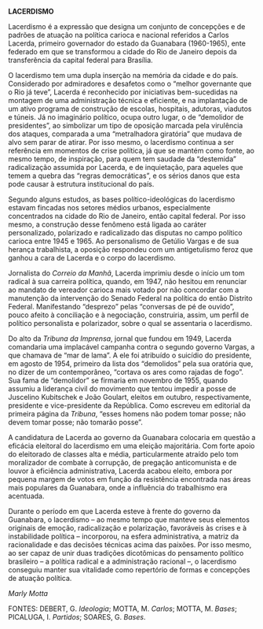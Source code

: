 **LACERDISMO**

Lacerdismo é a expressão que designa um conjunto de concepções e de
padrões de atuação na política carioca e nacional referidos a Carlos
Lacerda, primeiro governador do estado da Guanabara (1960-1965), ente
federado em que se transformou a cidade do Rio de Janeiro depois da
transferência da capital federal para Brasília.

O lacerdismo tem uma dupla inserção na memória da cidade e do país.
Considerado por admiradores e desafetos como o “melhor governante que o
Rio já teve”, Lacerda é reconhecido por iniciativas bem-sucedidas na
montagem de uma administração técnica e eficiente, e na implantação de
um ativo programa de construção de escolas, hospitais, adutoras,
viadutos e túneis. Já no imaginário político, ocupa outro lugar, o de
“demolidor de presidentes”, ao simbolizar um tipo de oposição marcada
pela virulência dos ataques, comparada a uma “metralhadora giratória”
que mudava de alvo sem parar de atirar. Por isso mesmo, o lacerdismo
continua a ser referência em momentos de crise política, já que se
mantém como fonte, ao mesmo tempo, de inspiração, para quem tem saudade
da “destemida” radicalização assumida por Lacerda, e de inquietação,
para aqueles que temem a quebra das “regras democráticas”, e os sérios
danos que esta pode causar à estrutura institucional do país.

Segundo alguns estudos, as bases político-ideológicas do lacerdismo
estavam fincadas nos setores médios urbanos, especialmente concentrados
na cidade do Rio de Janeiro, então capital federal. Por isso mesmo, a
construção desse fenômeno está ligada ao caráter personalizado,
polarizado e radicalizado das disputas no campo político carioca entre
1945 e 1965. Ao personalismo de Getúlio Vargas e de sua herança
trabalhista, a oposição respondeu com um antigetulismo feroz que ganhou
a cara de Lacerda e o corpo do lacerdismo.

Jornalista do *Correio da Manhã*, Lacerda imprimiu desde o início um tom
radical à sua carreira política, quando, em 1947, não hesitou em
renunciar ao mandato de vereador carioca mais votado por não concordar
com a manutenção da intervenção do Senado Federal na política do então
Distrito Federal. Manifestando “desprezo” pelas “conversas de pé de
ouvido”, pouco afeito à conciliação e à negociação, construiria, assim,
um perfil de político personalista e polarizador, sobre o qual se
assentaria o lacerdismo.

Do alto da *Tribuna da Imprensa*, jornal que fundou em 1949, Lacerda
comandaria uma implacável campanha contra o segundo governo Vargas, a
que chamava de “mar de lama”. A ele foi atribuído o suicídio do
presidente, em agosto de 1954, primeiro da lista dos “demolidos” pela
sua oratória que, no dizer de um contemporâneo, “cortava os ares como
rajadas de fogo”. Sua fama de “demolidor” se firmaria em novembro de
1955, quando assumiu a liderança civil do movimento que tentou impedir a
posse de Juscelino Kubitschek e João Goulart, eleitos em outubro,
respectivamente, presidente e vice-presidente da República. Como
escreveu em editorial da primeira página da *Tribuna*, “esses homens não
podem tomar posse; não devem tomar posse; não tomarão posse”.

A candidatura de Lacerda ao governo da Guanabara colocaria em questão a
eficácia eleitoral do lacerdismo em uma eleição majoritária. Com forte
apoio do eleitorado de classes alta e média, particularmente atraído
pelo tom moralizador de combate à corrupção, de pregação anticomunista e
de louvor à eficiência administrativa, Lacerda acabou eleito, embora por
pequena margem de votos em função da resistência encontrada nas áreas
mais populares da Guanabara, onde a influência do trabalhismo era
acentuada.

Durante o período em que Lacerda esteve à frente do governo da
Guanabara, o lacerdismo – ao mesmo tempo que manteve seus elementos
originais de emoção, radicalização e polarização, favoráveis às crises e
à instabilidade política – incorporou, na esfera administrativa, a
matriz da racionalidade e das decisões técnicas acima das paixões. Por
isso mesmo, ao ser capaz de unir duas tradições dicotômicas do
pensamento político brasileiro – a política radical e a administração
racional –, o lacerdismo conseguiu manter sua vitalidade como repertório
de formas e concepções de atuação política.

*Marly Motta*

FONTES: DEBERT, G. *Ideologia*; MOTTA, M. *Carlos*; MOTTA, M. *Bases*;
PICALUGA, I. *Partidos*; SOARES, G. *Bases*.
